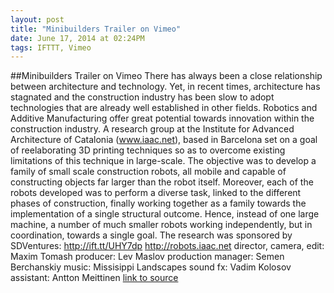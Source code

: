 ```yaml
---
layout: post
title: "Minibuilders Trailer on Vimeo"
date: June 17, 2014 at 02:24PM
tags: IFTTT, Vimeo
---
```

##Minibuilders Trailer on Vimeo
There has always been a close relationship between architecture and technology. Yet, in recent times, architecture has stagnated and the construction industry has been slow to adopt technologies that are already well established in other fields. Robotics and Additive Manufacturing offer great potential towards innovation within the construction industry. A research group at the Institute for Advanced Architecture of Catalonia (www.iaac.net), based in Barcelona set on a goal of reelaborating 3D printing techniques so as to overcome existing limitations of this technique in large-scale. The objective was to develop a family of small scale construction robots, all mobile and capable of constructing objects far larger than the robot itself. Moreover, each of the robots developed was to perform a diverse task, linked to the different phases of construction, finally working together as a family towards the implementation of a single structural outcome. Hence, instead of one large machine, a number of much smaller robots working independently, but in coordination, towards a single goal. The research was sponsored by SDVentures: http://ift.tt/UHY7dp http://robots.iaac.net director, camera, edit: Maxim Tomash producer: Lev Maslov production manager: Semen Berchanskiy music: Missisippi Landscapes sound fx: Vadim Kolosov assistant: Antton Meittinen
[link to source](http://ift.tt/1lwTcRt) 
